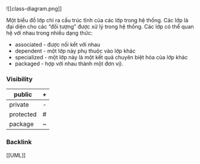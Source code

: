 ![[class-diagram.png]]

Một biểu đồ lớp chỉ ra cấu trúc tĩnh của các lớp trong hệ thống. Các lớp là đại diện cho các “đối tượng” được xử lý trong hệ thống. Các lớp có thể quan hệ với nhau trong nhiều dạng thức:
- associated - được nối kết với nhau
- dependent - một lớp này phụ thuộc vào lớp khác
- specialized - một lớp này là một kết quả chuyên biệt hóa của lớp khác
- packaged - hợp với nhau thành một đơn vị).

### Visibility

| public    | +   |
| --------- | --- |
| private   | -   |
| protected | #   |
| package   | ~   |


### Backlink
[[UML]]